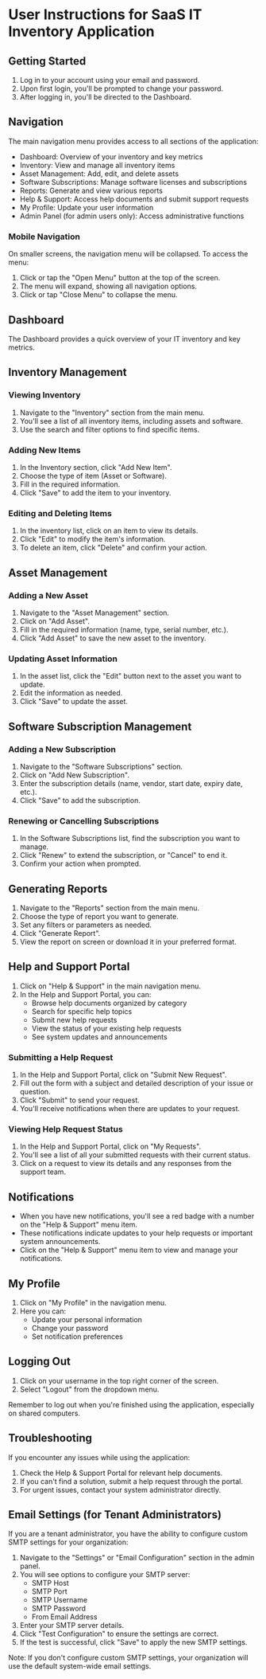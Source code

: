 # User Instructions for SaaS IT Inventory Application

## Getting Started

1. Log in to your account using your email and password.
2. Upon first login, you'll be prompted to change your password.
3. After logging in, you'll be directed to the Dashboard.

## Navigation

The main navigation menu provides access to all sections of the application:

- Dashboard: Overview of your inventory and key metrics
- Inventory: View and manage all inventory items
- Asset Management: Add, edit, and delete assets
- Software Subscriptions: Manage software licenses and subscriptions
- Reports: Generate and view various reports
- Help & Support: Access help documents and submit support requests
- My Profile: Update your user information
- Admin Panel (for admin users only): Access administrative functions

### Mobile Navigation

On smaller screens, the navigation menu will be collapsed. To access the menu:

1. Click or tap the "Open Menu" button at the top of the screen.
2. The menu will expand, showing all navigation options.
3. Click or tap "Close Menu" to collapse the menu.

## Dashboard

The Dashboard provides a quick overview of your IT inventory and key metrics.

## Inventory Management

### Viewing Inventory

1. Navigate to the "Inventory" section from the main menu.
2. You'll see a list of all inventory items, including assets and software.
3. Use the search and filter options to find specific items.

### Adding New Items

1. In the Inventory section, click "Add New Item".
2. Choose the type of item (Asset or Software).
3. Fill in the required information.
4. Click "Save" to add the item to your inventory.

### Editing and Deleting Items

1. In the inventory list, click on an item to view its details.
2. Click "Edit" to modify the item's information.
3. To delete an item, click "Delete" and confirm your action.

## Asset Management

### Adding a New Asset

1. Navigate to the "Asset Management" section.
2. Click on "Add Asset".
3. Fill in the required information (name, type, serial number, etc.).
4. Click "Add Asset" to save the new asset to the inventory.

### Updating Asset Information

1. In the asset list, click the "Edit" button next to the asset you want to update.
2. Edit the information as needed.
3. Click "Save" to update the asset.

## Software Subscription Management

### Adding a New Subscription

1. Navigate to the "Software Subscriptions" section.
2. Click on "Add New Subscription".
3. Enter the subscription details (name, vendor, start date, expiry date, etc.).
4. Click "Save" to add the subscription.

### Renewing or Cancelling Subscriptions

1. In the Software Subscriptions list, find the subscription you want to manage.
2. Click "Renew" to extend the subscription, or "Cancel" to end it.
3. Confirm your action when prompted.

## Generating Reports

1. Navigate to the "Reports" section from the main menu.
2. Choose the type of report you want to generate.
3. Set any filters or parameters as needed.
4. Click "Generate Report".
5. View the report on screen or download it in your preferred format.

## Help and Support Portal

1. Click on "Help & Support" in the main navigation menu.
2. In the Help and Support Portal, you can:
   - Browse help documents organized by category
   - Search for specific help topics
   - Submit new help requests
   - View the status of your existing help requests
   - See system updates and announcements

### Submitting a Help Request

1. In the Help and Support Portal, click on "Submit New Request".
2. Fill out the form with a subject and detailed description of your issue or question.
3. Click "Submit" to send your request.
4. You'll receive notifications when there are updates to your request.

### Viewing Help Request Status

1. In the Help and Support Portal, click on "My Requests".
2. You'll see a list of all your submitted requests with their current status.
3. Click on a request to view its details and any responses from the support team.

## Notifications

- When you have new notifications, you'll see a red badge with a number on the "Help & Support" menu item.
- These notifications indicate updates to your help requests or important system announcements.
- Click on the "Help & Support" menu item to view and manage your notifications.

## My Profile

1. Click on "My Profile" in the navigation menu.
2. Here you can:
   - Update your personal information
   - Change your password
   - Set notification preferences

## Logging Out

1. Click on your username in the top right corner of the screen.
2. Select "Logout" from the dropdown menu.

Remember to log out when you're finished using the application, especially on shared computers.

## Troubleshooting

If you encounter any issues while using the application:

1. Check the Help & Support Portal for relevant help documents.
2. If you can't find a solution, submit a help request through the portal.
3. For urgent issues, contact your system administrator directly.

## Email Settings (for Tenant Administrators)

If you are a tenant administrator, you have the ability to configure custom SMTP settings for your organization:

1. Navigate to the "Settings" or "Email Configuration" section in the admin panel.
2. You will see options to configure your SMTP server:
   - SMTP Host
   - SMTP Port
   - SMTP Username
   - SMTP Password
   - From Email Address
3. Enter your SMTP server details.
4. Click "Test Configuration" to ensure the settings are correct.
5. If the test is successful, click "Save" to apply the new SMTP settings.

Note: If you don't configure custom SMTP settings, your organization will use the default system-wide email settings.
